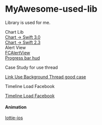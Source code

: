 # MyAwesome-used-lib
Library is used for me.

<div>Chart Lib</div>
<a href="https://github.com/danielgindi/Charts"> Chart -> Swift 3.0 </a> </br>
<a href="https://github.com/danielgindi/Charts/tree/v2.3.0"> Chart -> Swift 2.3 </a> </br>

<div>Alert View</div>
<a href="https://github.com/nimati/FCAlertView">FCAlertView</a></br>
<a href="https://github.com/ninjaprox/NVActivityIndicatorView">Progress bar hud</a></br>


<p>Case Study for use thread</p>
<a href="http://stackoverflow.com/questions/24056205/how-to-use-background-thread-in-swift/25070476#25070476">Link Use Background Thread good case</a>

<p>Timeline Load Facebook</p>
<a href="https://github.com/samhann/Loader.swift">Timeline Load Facebook</a>


<h4>Animation</h4>
<a href="https://github.com/airbnb/lottie-ios">lottie-ios</a>



